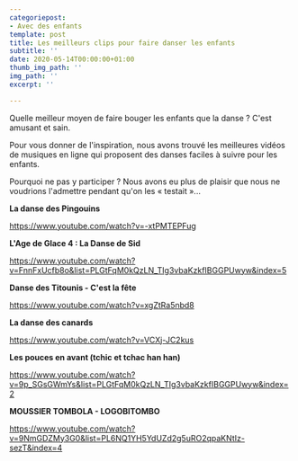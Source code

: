 ```yaml
---
categoriepost:
- Avec des enfants
template: post
title: Les meilleurs clips pour faire danser les enfants
subtitle: ''
date: 2020-05-14T00:00:00+01:00
thumb_img_path: ''
img_path: ''
excerpt: ''

---
```

Quelle meilleur moyen de faire bouger les enfants que la danse ? C'est amusant et sain. 

Pour vous donner de l'inspiration, nous avons trouvé les meilleures vidéos de musiques en ligne qui proposent des danses faciles à suivre pour les enfants. 

Pourquoi ne pas y participer ? Nous avons eu plus de plaisir que nous ne voudrions l'admettre pendant qu'on les « testait »...

**La danse des Pingouins**

https://www.youtube.com/watch?v=-xtPMTEPFug

**L'Age de Glace 4 : La Danse de Sid** 

https://www.youtube.com/watch?v=FnnFxUcfb8o&list=PLGtFqM0kQzLN_TIg3vbaKzkfIBGGPUwyw&index=5

**Danse des Titounis - C'est la fête**

https://www.youtube.com/watch?v=xgZtRa5nbd8

**La danse des canards**

https://www.youtube.com/watch?v=VCXj-JC2kus

**Les pouces en avant (tchic et tchac han han)**

https://www.youtube.com/watch?v=9p_SGsGWmYs&list=PLGtFqM0kQzLN_TIg3vbaKzkfIBGGPUwyw&index=2

**MOUSSIER TOMBOLA - LOGOBITOMBO**

https://www.youtube.com/watch?v=9NmGDZMy3G0&list=PL6NQ1YH5YdUZd2g5uRO2qpaKNtIz-sezT&index=4